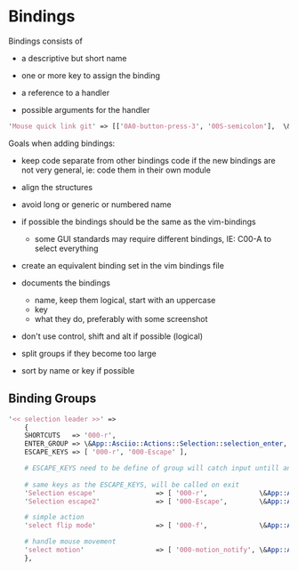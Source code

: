 # Bindings

Bindings consists of 

- a descriptive but short name

- one or more key to assign the binding

- a reference to a handler

- possible arguments for the handler

```perl
'Mouse quick link git' => [['0A0-button-press-3', '00S-semicolon'],  \&App::Asciio::Actions::Git::quick_link]
```

Goals when adding bindings:

- keep code separate from other bindings code if the new bindings are not very general, ie: code them in their own module

- align the structures

- avoid long or generic or numbered name

- if possible the bindings should be the same as the vim-bindings
	- some GUI standards may require different bindings, IE: C00-A to select everything

- create an equivalent binding set in the vim bindings file

- documents the bindings
	- name, keep them logical, start with an uppercase
	- key
	- what they do, preferably with some screenshot

- don't use control, shift and alt if possible (logical)

- split groups if they become too large

- sort by name or key if possible

## Binding Groups

```perl
'<< selection leader >>' =>
	{
	SHORTCUTS   => '000-r',                                               # also accepts multiple entries in an array ref
	ENTER_GROUP => \&App::Asciio::Actions::Selection::selection_enter,
	ESCAPE_KEYS => [ '000-r', '000-Escape' ],                             # also accepts single entry

	# ESCAPE_KEYS need to be define of group will catch input untill an action is selected 
	
	# same keys as the ESCAPE_KEYS, will be called on exit
	'Selection escape'               => [ '000-r',             \&App::Asciio::Actions::Selection::selection_escape                      ],
	'Selection escape2'              => [ '000-Escape',        \&App::Asciio::Actions::Selection::selection_escape                      ],

	# simple action 
	'select flip mode'               => [ '000-f',             \&App::Asciio::Actions::Selection::selection_mode_flip                   ],

	# handle mouse movement
	'select motion'                  => [ '000-motion_notify', \&App::Asciio::Actions::Selection::select_elements                       ],
	},
```


